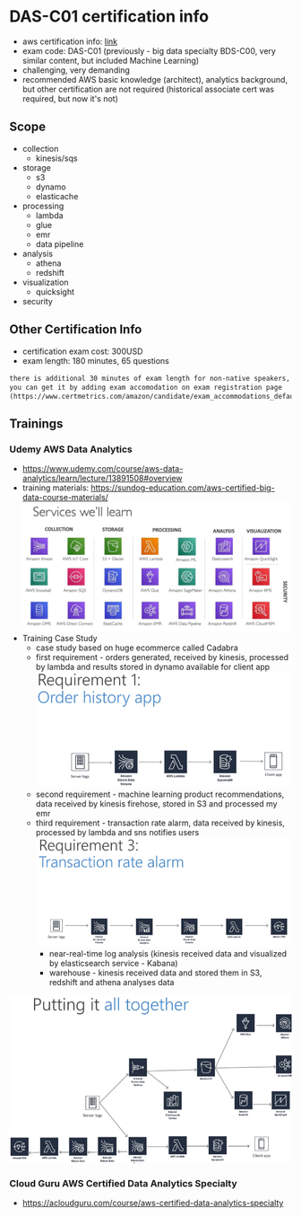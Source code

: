 # DAS-C01 certification info

* aws certification info: [link](https://aws.amazon.com/certification/certified-data-analytics-specialty/?ch=tile&tile=getstarted)
* exam code: DAS-C01 (previously - big data specialty BDS-C00, very similar content, but included Machine Learning)
* challenging, very demanding
* recommended AWS basic knowledge (architect), analytics background, but other certification are not required (historical associate cert was required, but now it's not)

## Scope
* collection
  * kinesis/sqs
* storage
  * s3
  * dynamo
  * elasticache
* processing
  * lambda
  * glue
  * emr
  * data pipeline
* analysis
  * athena
  * redshift
* visualization
  * quicksight
* security

## Other Certification Info
* certification exam cost: 300USD
* exam length: 180 minutes, 65 questions 

```info
there is additional 30 minutes of exam length for non-native speakers, you can get it by adding exam accomodation on exam registration page (https://www.certmetrics.com/amazon/candidate/exam_accommodations_default.aspx)
```

## Trainings 

### Udemy AWS Data Analytics 
* https://www.udemy.com/course/aws-data-analytics/learn/lecture/13891508#overview
* training materials: https://sundog-education.com/aws-certified-big-data-course-materials/
![img.png](img.png)
* Training Case Study
  * case study based on huge ecommerce called Cadabra
  * first requirement - orders generated, received by kinesis, processed by lambda and results stored in dynamo available for client app
  ![img_1.png](img_1.png)
  * second requirement - machine learning product recommendations, data received by kinesis firehose, stored in S3 and processed my emr
  * third requirement - transaction rate alarm, data received by kinesis, processed by lambda and sns notifies users
  ![img_2.png](img_2.png)
    * near-real-time log analysis (kinesis received data and visualized by elasticsearch service - Kabana)
    * warehouse - kinesis received data and stored them in S3, redshift and athena analyses data

![img_3.png](img_3.png)
### Cloud Guru AWS Certified Data Analytics Specialty 
* https://acloudguru.com/course/aws-certified-data-analytics-specialty



